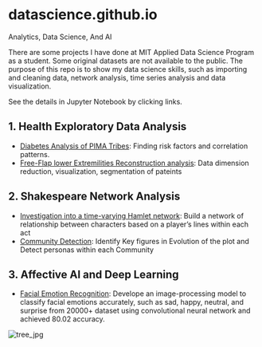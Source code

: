 
# datascience.github.io
Analytics, Data Science, And AI

There are some projects I have done at MIT Applied Data Science Program as a student. Some original datasets are not available to the public. The purpose of this repo is to show my data science skills, such as importing and cleaning data, network analysis, time series analysis and data visualization.

See the details in Jupyter Notebook by clicking links.

## 1. Health Exploratory Data Analysis

* [Diabetes Analysis of PIMA Tribes](https://github.com/Amberisfree/datascience.github.io/blob/b60dfd00ccd5175a0124b336ad3406779375e249/Pima_Indians_Diabetes_Analysis.ipynb): Finding risk factors and correlation patterns.
* [Free-Flap lower Extremilities Reconstruction analysis](): Data dimension reduction, visualization, segmentation of pateints

## 2. Shakespeare Network Analysis

* [Investigation into a time-varying Hamlet network](https://github.com/Amberisfree/datascience.github.io/blob/main/Hamlet%20Network%20Analysis/Hamlet%20character%2002.ipynb): Build a network of relationship between characters based on a player’s lines within each act 
* [Community Detection](): Identify Key figures in Evolution of the plot and Detect personas within each Community

## 3. Affective AI and Deep Learning

* [Facial Emotion Recognition](): Develope an image-processing model to classify facial emotions accurately, such as sad, happy, neutral, and surprise from 20000+ dataset using convolutional neural network and achieved 80.02 accuracy.




![tree_jpg](https://user-images.githubusercontent.com/92969595/229353317-45f5c321-d68d-41cd-8e9e-9e5629ae2619.png)

